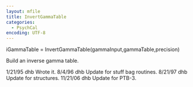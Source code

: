 ```yaml
---
layout: mfile
title: InvertGammaTable
categories:
  - PsychCal
encoding: UTF-8
---
```


iGammaTable = InvertGammaTable(gammaInput,gammaTable,precision)

Build an inverse gamma table.

1/21/95 dhb   Wrote it.
8/4/96    dhb   Update for stuff bag routines.
8/21/97   dhb   Update for structures.
11/21/06  dhb   Update for PTB-3.
